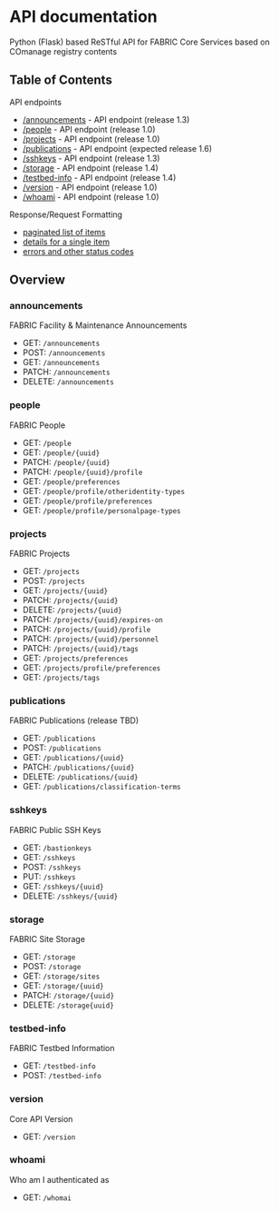 # API documentation

Python (Flask) based ReSTful API for FABRIC Core Services based on COmanage registry contents

## Table of Contents

API endpoints

- [/announcements](./announcements.md) - API endpoint (release 1.3)
- [/people](./people.md) - API endpoint (release 1.0)
- [/projects](./projects.md) - API endpoint (release 1.0)
- [/publications](./publications.md) - API endpoint (expected release 1.6)
- [/sshkeys](./sshkeys.md) - API endpoint (release 1.3)
- [/storage](./storage.md) - API endpoint (release 1.4)
- [/testbed-info](./testbed-info.md) - API endpoint (release 1.4)
- [/version](./version.md) - API endpoint (release 1.0)
- [/whoami](./whoami.md) - API endpoint (release 1.0)

Response/Request Formatting

- [paginated list of items]()
- [details for a single item]()
- [errors and other status codes]()

## Overview

### announcements
FABRIC Facility & Maintenance Announcements

- GET: `/announcements`
- POST: `/announcements`
- GET: `/announcements`
- PATCH: `/announcements`
- DELETE: `/announcements`

### people
FABRIC People

- GET: `/people`
- GET: `/people/{uuid}`
- PATCH: `/people/{uuid}`
- PATCH: `/people/{uuid}/profile`
- GET: `/people/preferences`
- GET: `/people/profile/otheridentity-types`
- GET: `/people/profile/preferences`
- GET: `/people/profile/personalpage-types`

### projects
FABRIC Projects

- GET: `/projects`
- POST: `/projects`
- GET: `/projects/{uuid}`
- PATCH: `/projects/{uuid}`
- DELETE: `/projects/{uuid}`
- PATCH: `/projects/{uuid}/expires-on`
- PATCH: `/projects/{uuid}/profile`
- PATCH: `/projects/{uuid}/personnel`
- PATCH: `/projects/{uuid}/tags`
- GET: `/projects/preferences`
- GET: `/projects/profile/preferences`
- GET: `/projects/tags`

### publications
FABRIC Publications (release TBD)

- GET: `/publications`
- POST: `/publications`
- GET: `/publications/{uuid}`
- PATCH: `/publications/{uuid}`
- DELETE: `/publications/{uuid}`
- GET: `/publications/classification-terms`

### sshkeys
FABRIC Public SSH Keys

- GET: `/bastionkeys`
- GET: `/sshkeys`
- POST: `/sshkeys`
- PUT: `/sshkeys`
- GET: `/sshkeys/{uuid}`
- DELETE: `/sshkeys/{uuid}`

### storage
FABRIC Site Storage

- GET: `/storage`
- POST: `/storage`
- GET: `/storage/sites`
- GET: `/storage/{uuid}`
- PATCH: `/storage/{uuid}`
- DELETE: `/storage{uuid}`

### testbed-info
FABRIC Testbed Information

- GET: `/testbed-info`
- POST: `/testbed-info`

### version
Core API Version

- GET: `/version`

### whoami
Who am I authenticated as

- GET: `/whomai`
